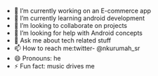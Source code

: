 - 🔭 I’m currently working on an E-commerce app
- 🌱 I’m currently learning android development
- 👯 I’m looking to collaborate on projects
- 🤔 I’m looking for help with Android concepts
- 💬 Ask me about tech related stuff
- 📫 How to reach me:twitter- @nkurumah_sr
- 😄 Pronouns: he
- ⚡ Fun fact: music drives me
